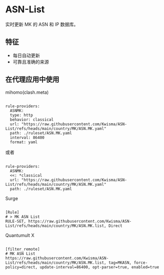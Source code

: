 
# ASN-List
    
实时更新 MK 的 ASN 和 IP 数据库。
    
## 特征
    
- 每日自动更新
- 可靠且准确的来源
    
## 在代理应用中使用
    
mihomo(clash.meta)
   
<pre><code class="language-javascript">
rule-providers:
  ASNMK:
  type: http
  behavior: classical
  url: "https://raw.githubusercontent.com/Kwisma/ASN-List/refs/heads/main/country/MK/ASN.MK.yaml"
  path: ./ruleset/ASN.MK.yaml
  interval: 86400
  format: yaml
</code></pre>

或者

<pre><code class="language-javascript">
rule-providers:
  ASNMK:
  <<: *classical
  url: "https://raw.githubusercontent.com/Kwisma/ASN-List/refs/heads/main/country/MK/ASN.MK.yaml"
  path: ./ruleset/ASN.MK.yaml
</code></pre>
    
Surge
    
<pre><code class="language-javascript">
[Rule]
# > MK ASN List
RULE-SET, https://raw.githubusercontent.com/Kwisma/ASN-List/refs/heads/main/country/MK/ASN.MK.list, Direct
</code></pre>
    
Quantumult X
    
<pre><code class="language-javascript">
[filter_remote]
# MK ASN List
https://raw.githubusercontent.com/Kwisma/ASN-List/refs/heads/main/country/MK/ASN.MK.list, tag=MKASN, force-policy=direct, update-interval=86400, opt-parser=true, enabled=true
</code></pre>
